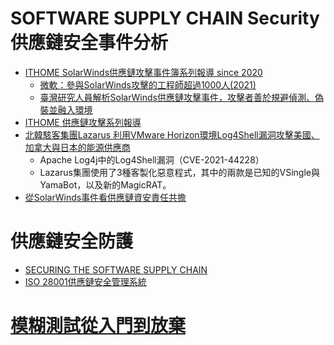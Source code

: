 
# SOFTWARE SUPPLY CHAIN Security 供應鏈安全事件分析
- [ITHOME SolarWinds供應鏈攻擊事件簿系列報導 since 2020](https://www.ithome.com.tw/article/141943)
  - [微軟：參與SolarWinds攻擊的工程師超過1000人(2021)](https://www.ithome.com.tw/news/142757) 
  - [臺灣研究人員解析SolarWinds供應鏈攻擊事件，攻擊者善於規避偵測、偽裝並融入環境](https://www.ithome.com.tw/news/143240)
- [ITHOME 供應鏈攻擊系列報導](https://www.ithome.com.tw/tags/%E4%BE%9B%E6%87%89%E9%8F%88%E6%94%BB%E6%93%8A)
- [北韓駭客集團Lazarus 利用VMware Horizon環境Log4Shell漏洞攻擊美國、加拿大與日本的能源供應商]()
  - Apache Log4j中的Log4Shell漏洞（CVE-2021-44228） 
  - Lazarus集團使用了3種客製化惡意程式，其中的兩款是已知的VSingle與YamaBot，以及新的MagicRAT。
- [從SolarWinds事件看供應鏈資安責任共擔](https://www2.deloitte.com/tw/tc/pages/audit/articles/solarWinds-information-security-responsibility.html)

# 供應鏈安全防護
- [SECURING THE SOFTWARE SUPPLY CHAIN](https://media.defense.gov/2022/Sep/01/2003068942/-1/-1/0/ESF_SECURING_THE_SOFTWARE_SUPPLY_CHAIN_DEVELOPERS.PDF)
- [ISO 28001供應鏈安全管理系統](https://www.sertifikasyon.net/zh-TW/detay/iso-28001-tedarik-zinciri-guvenligi-yonetim-sistemi-belgesi-nedir/)


# [模糊測試從入門到放棄](https://ithelp.ithome.com.tw/users/20151153/ironman/5164)
